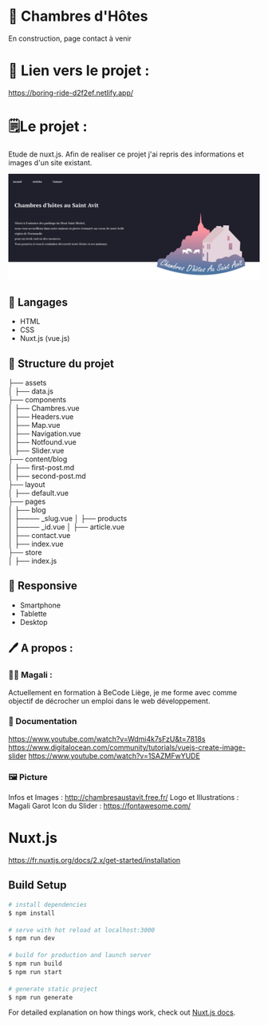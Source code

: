 # 🏡 Chambres d'Hôtes

En construction, page contact à venir

# 🔗 Lien vers le projet : 

https://boring-ride-d2f2ef.netlify.app/

# 🗒Le projet :

Etude de nuxt.js. Afin de realiser ce projet j'ai repris des informations et images d'un site existant.

![<Visuel>](/assets/picture/capture.png)

## 🔧 Langages

* HTML
* CSS
* Nuxt.js (vue.js)

## 📁 Structure du projet

├── assets </br>
│ ├── data.js</br>
├── components </br>
│ ├── Chambres.vue</br>
│ ├── Headers.vue</br>
│ ├── Map.vue</br>
│ ├── Navigation.vue</br>
│ ├── Notfound.vue</br>
│ ├── Slider.vue</br>
├── content/blog</br>
│ ├── first-post.md</br>
│ ├── second-post.md</br>
├── layout</br>
│ ├── default.vue</br>
├── pages</br>
│ ├── blog </br>
│ ├──── _slug.vue
│ ├── products</br>
│ ├──── _id.vue
│ ├── article.vue </br>
│ ├── contact.vue </br>
│ ├── index.vue </br>
├── store</br>
│ ├── index.js </br>

## 📱 Responsive
* Smartphone
* Tablette
* Desktop

## 🖊 A propos :

### 👩‍💻 Magali :

Actuellement en formation à BeCode Liège, je me forme avec comme objectif de décrocher un emploi dans le web développement. 

### 📌 Documentation

https://www.youtube.com/watch?v=Wdmi4k7sFzU&t=7818s
https://www.digitalocean.com/community/tutorials/vuejs-create-image-slider
https://www.youtube.com/watch?v=1SAZMFwYUDE

### 🖼 Picture
Infos et Images : http://chambresaustavit.free.fr/
Logo et Illustrations : Magali Garot
Icon du Slider : https://fontawesome.com/

# Nuxt.js
https://fr.nuxtjs.org/docs/2.x/get-started/installation

## Build Setup

```bash
# install dependencies
$ npm install

# serve with hot reload at localhost:3000
$ npm run dev

# build for production and launch server
$ npm run build
$ npm run start

# generate static project
$ npm run generate
```

For detailed explanation on how things work, check out [Nuxt.js docs](https://nuxtjs.org).
